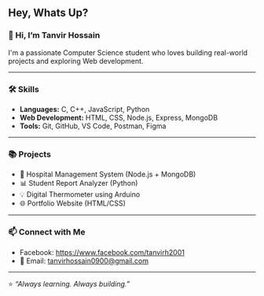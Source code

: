 ## Hey, Whats Up?

### 👋 Hi, I’m Tanvir Hossain 
I'm a passionate Computer Science student who loves building real-world projects and exploring Web development.

---

### 🛠️ Skills
- **Languages:** C, C++, JavaScript, Python
- **Web Development:** HTML, CSS, Node.js, Express, MongoDB
- **Tools:** Git, GitHub, VS Code, Postman, Figma

---

### 📚 Projects
- 🏥 Hospital Management System (Node.js + MongoDB)
- 📊 Student Report Analyzer (Python)
- 💡 Digital Thermometer using Arduino
- 🌐 Portfolio Website (HTML/CSS)

---

### 📫 Connect with Me
- Facebook: https://www.facebook.com/tanvirh2001
- 📧 Email: tanvirhossain0900@gmail.com

---

⭐ *“Always learning. Always building.”*

